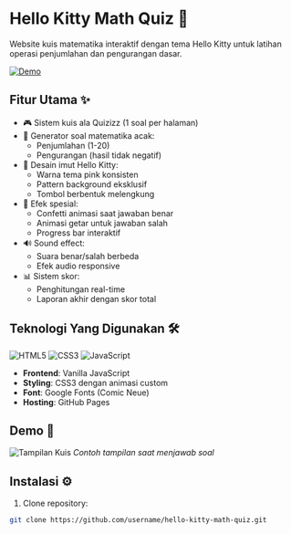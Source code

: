 # Hello Kitty Math Quiz 🎀

Website kuis matematika interaktif dengan tema Hello Kitty untuk latihan operasi penjumlahan dan pengurangan dasar.

[![Demo](https://img.shields.io/badge/demo-live-green?style=for-the-badge)](https://your-username.github.io/hello-kitty-math-quiz)

## Fitur Utama ✨

- 🎮 Sistem kuis ala Quizizz (1 soal per halaman)
- 🔢 Generator soal matematika acak:
  - Penjumlahan (1-20)
  - Pengurangan (hasil tidak negatif)
- 🎨 Desain imut Hello Kitty:
  - Warna tema pink konsisten
  - Pattern background eksklusif
  - Tombol berbentuk melengkung
- 🎉 Efek spesial:
  - Confetti animasi saat jawaban benar
  - Animasi getar untuk jawaban salah
  - Progress bar interaktif
- 🔊 Sound effect:
  - Suara benar/salah berbeda
  - Efek audio responsive
- 📊 Sistem skor:
  - Penghitungan real-time
  - Laporan akhir dengan skor total

## Teknologi Yang Digunakan 🛠️

![HTML5](https://img.shields.io/badge/HTML5-E34F26?style=for-the-badge&logo=html5&logoColor=white)
![CSS3](https://img.shields.io/badge/CSS3-1572B6?style=for-the-badge&logo=css3&logoColor=white)
![JavaScript](https://img.shields.io/badge/JavaScript-F7DF1E?style=for-the-badge&logo=javascript&logoColor=black)

- **Frontend**: Vanilla JavaScript
- **Styling**: CSS3 dengan animasi custom
- **Font**: Google Fonts (Comic Neue)
- **Hosting**: GitHub Pages

## Demo 🎥

![Tampilan Kuis](screenshots/quiz-screenshot.png)
*Contoh tampilan saat menjawab soal*

## Instalasi ⚙️

1. Clone repository:
```bash
git clone https://github.com/username/hello-kitty-math-quiz.git
